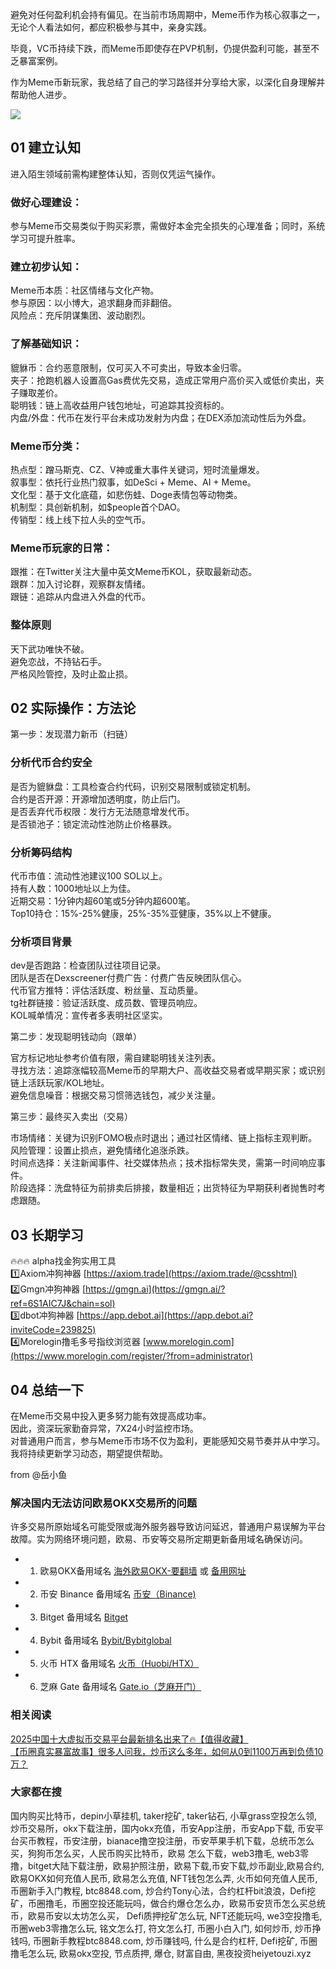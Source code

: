 避免对任何盈利机会持有偏见。在当前市场周期中，Meme币作为核心叙事之一，无论个人看法如何，都应积极参与其中，亲身实践。

毕竟，VC币持续下跌，而Meme币即使存在PVP机制，仍提供盈利可能，甚至不乏暴富案例。

作为Meme币新玩家，我总结了自己的学习路径并分享给大家，以深化自身理解并帮助他人进步。

[![](https://307e939.webp.li/20250520132619721.png)](https://btc8848.com/top-10-exchanges)

## 01 建立认知

进入陌生领域前需构建整体认知，否则仅凭运气操作。

### 做好心理建设：
参与Meme币交易类似于购买彩票，需做好本金完全损失的心理准备；同时，系统学习可提升胜率。

### 建立初步认知：
Meme币本质：社区情绪与文化产物。  
参与原因：以小博大，追求翻身而非翻倍。  
风险点：充斥阴谋集团、波动剧烈。

### 了解基础知识：
貔貅币：合约恶意限制，仅可买入不可卖出，导致本金归零。  
夹子：抢跑机器人设置高Gas费优先交易，造成正常用户高价买入或低价卖出，夹子赚取差价。  
聪明钱：链上高收益用户钱包地址，可追踪其投资标的。  
内盘/外盘：代币在发行平台未成功发射为内盘；在DEX添加流动性后为外盘。

### Meme币分类：
热点型：蹭马斯克、CZ、V神或重大事件关键词，短时流量爆发。  
叙事型：依托行业热门叙事，如DeSci + Meme、AI + Meme。  
文化型：基于文化底蕴，如悲伤蛙、Doge表情包等动物类。  
机制型：具创新机制，如$people首个DAO。  
传销型：线上线下拉人头的空气币。

### Meme币玩家的日常：
跟推：在Twitter关注大量中英文Meme币KOL，获取最新动态。  
跟群：加入讨论群，观察群友情绪。  
跟链：追踪从内盘进入外盘的代币。

### 整体原则
天下武功唯快不破。  
避免恋战，不持钻石手。  
严格风险管控，及时止盈止损。

## 02 实际操作：方法论

第一步：发现潜力新币（扫链）

### 分析代币合约安全
是否为貔貅盘：工具检查合约代码，识别交易限制或锁定机制。  
合约是否开源：开源增加透明度，防止后门。  
是否丢弃代币权限：发行方无法随意增发代币。  
是否锁池子：锁定流动性池防止价格暴跌。

### 分析筹码结构
代币市值：流动性池建议100 SOL以上。  
持有人数：1000地址以上为佳。  
近期交易：1分钟内超60笔或5分钟内超600笔。  
Top10持仓：15%-25%健康，25%-35%亚健康，35%以上不健康。

### 分析项目背景
dev是否跑路：检查团队过往项目记录。  
团队是否在Dexscreener付费广告：付费广告反映团队信心。  
代币官方推特：评估活跃度、粉丝量、互动质量。  
tg社群链接：验证活跃度、成员数、管理员响应。  
KOL喊单情况：宣传者多表明社区坚实。

第二步：发现聪明钱动向（跟单）

官方标记地址参考价值有限，需自建聪明钱关注列表。  
寻找方法：追踪涨幅较高Meme币的早期大户、高收益交易者或早期买家；或识别链上活跃玩家/KOL地址。  
避免信息噪音：根据交易习惯筛选钱包，减少关注量。

第三步：最终买入卖出（交易）

市场情绪：关键为识别FOMO极点时退出；通过社区情绪、链上指标主观判断。  
风险管理：设置止损点，避免情绪化追涨杀跌。  
时间点选择：关注新闻事件、社交媒体热点；技术指标常失灵，需第一时间响应事件。  
阶段选择：洗盘特征为前排卖后排接，数量相近；出货特征为早期获利者抛售时考虑跟随。

## 03 长期学习
🔥🔥🔥 alpha找金狗实用工具  
1️⃣Axiom冲狗神器 [https://axiom.trade](https://axiom.trade/@csshtml)  
2️⃣Gmgn冲狗神器 [https://gmgn.ai](https://gmgn.ai/?ref=6S1AIC7J&chain=sol)  
3️⃣dbot冲狗神器 [https://app.debot.ai](https://app.debot.ai?inviteCode=239825)  
4️⃣Morelogin撸毛多号指纹浏览器 [www.morelogin.com](https://www.morelogin.com/register/?from=administrator)  

## 04 总结一下

在Meme币交易中投入更多努力能有效提高成功率。  
因此，资深玩家勤奋异常，7X24小时监控市场。  
对普通用户而言，参与Meme币市场不仅为盈利，更能感知交易节奏并从中学习。  
我将持续更新学习动态，期望提供帮助。

from @岳小鱼

### 解决国内无法访问欧易OKX交易所的问题
许多交易所原始域名可能受限或海外服务器导致访问延迟，普通用户易误解为平台故障。实为网络环境问题，欧易、币安等交易所定期更新备用域名确保访问。  

- 1. 欧易OKX备用域名 [海外欧易OKX-要翻墙](https://www.okx.com/zh-hans/join/74873351) 或 [备用网址](https://www.chouyi.world/zh-hans/join/74873351)  
- 2. 币安 Binance 备用域名 [币安（Binance)](https://accounts.binance.com/zh-CN/register?ref=36457687)  
- 3. Bitget 备用域名 [Bitget](https://www.bitget.com/zh-CN/referral/register?from=referral&clacCode=VRNEYUTR)  
- 4. Bybit 备用域名 [Bybit/Bybitglobal](https://www.bybitglobal.com/zh-MY/invite/?ref=VMKORMM)  
- 5. 火币 HTX 备用域名 [火币（Huobi/HTX）](https://www.htx.com/invite/zh-cn/1f?invite_code=whf45223)  
- 6. 芝麻 Gate 备用域名 [Gate.io（芝麻开门）](https://www.gate.io/zh/signup?ref_type=103&ref=A1ERAQ)  

### 相关阅读  
[2025中国十大虚拟币交易平台最新排名出来了🔥【值得收藏】](https://btc8848.com/top-10-exchanges/)  
[【币圈真实暴富故事】很多人问我，炒币这么多年，如何从0到1100万再到负债10万？](https://heiyetouzi.xyz/biquanstory001/)  

### 大家都在搜  
国内购买比特币，depin小草挂机, taker挖矿, taker钻石, 小草grass空投怎么领, 炒币交易所，okx下载注册，国内okx充值，币安App注册，币安App下载, 币安平台买币教程，币安注册，bianace撸空投注册，币安苹果手机下载，总统币怎么买，狗狗币怎么买，人民币购买比特币，欧易 怎么下载，web3撸毛, web3零撸，bitget大陆下载注册，欧易护照注册，欧易下载,币安下载,炒币副业,欧易合约, 欧易OKX如何充值人民币, 欧易怎么充值, NFT钱包怎么弄, 火币如何充值人民币, 币圈新手入门教程, btc8848.com, 炒合约Tony心法，合约杠杆bit浪浪，Defi挖矿，币圈撸毛，币圈空投还能玩吗，做合约爆仓怎么办，欧易币安货币怎么买总统币，欧易币安以太坊怎么买， Defi质押挖矿怎么玩, NFT还能玩吗, we3空投撸毛, 币圈web3零撸怎么玩, 铭文怎么打, 符文怎么打, 币圈小白入门, 如何炒币, 炒币挣钱吗, 币圈新手教程btc8848.com, 炒币赚钱吗, 什么是合约杠杆, Defi挖矿, 币圈撸毛怎么玩, 欧易okx空投, 节点质押, 爆仓, 财富自由, 黑夜投资heiyetouzi.xyz